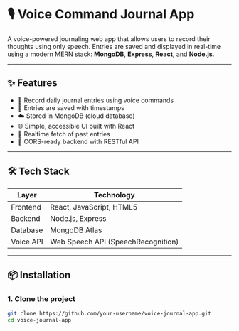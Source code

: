 # 🎙️ Voice Command Journal App

A voice-powered journaling web app that allows users to record their thoughts using only speech. Entries are saved and displayed in real-time using a modern MERN stack: **MongoDB**, **Express**, **React**, and **Node.js**.

---

## ✨ Features

- 🎤 Record daily journal entries using voice commands
- 📄 Entries are saved with timestamps
- ☁️ Stored in MongoDB (cloud database)
- 🌐 Simple, accessible UI built with React
- 🔁 Realtime fetch of past entries
- 🔐 CORS-ready backend with RESTful API

---

## 🛠️ Tech Stack

| Layer      | Technology              |
|------------|--------------------------|
| Frontend   | React, JavaScript, HTML5 |
| Backend    | Node.js, Express         |
| Database   | MongoDB Atlas            |
| Voice API  | Web Speech API (SpeechRecognition) |

---

## 📦 Installation

### 1. Clone the project
```bash
git clone https://github.com/your-username/voice-journal-app.git
cd voice-journal-app
